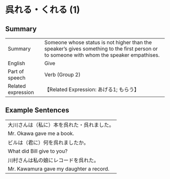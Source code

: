 # 呉れる・くれる (1)

## Summary

<table><tr>   <td>Summary</td>   <td>Someone whose status is not higher than the speaker’s gives something to the first person or to someone with whom the speaker empathises.</td></tr><tr>   <td>English</td>   <td>Give</td></tr><tr>   <td>Part of speech</td>   <td>Verb (Group 2)</td></tr><tr>   <td>Related expression</td>   <td>【Related Expression: あげる1; もらう】</td></tr></table>

## Example Sentences

<table><tr><td>大川さんは（私に）本を呉れた・呉れました。</td></tr><tr><td>Mr. Okawa gave me a book.</td></tr><tr><td>ビルは（君に）何を呉れましたか。</td></tr><tr><td>What did Bill give to you?</td></tr><tr><td>川村さんは私の娘にレコードを呉れた。</td></tr><tr><td>Mr. Kawamura gave my daughter a record.</td></tr></table>

